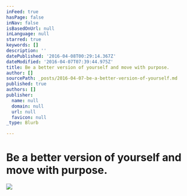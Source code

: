 ```yaml
---
inFeed: true
hasPage: false
inNav: false
isBasedOnUrl: null
inLanguage: null
starred: true
keywords: []
description: ''
datePublished: '2016-04-08T00:29:14.367Z'
dateModified: '2016-04-07T07:39:44.975Z'
title: Be a better version of yourself and move with purpose.
author: []
sourcePath: _posts/2016-04-07-be-a-better-version-of-yourself.md
published: true
authors: []
publisher:
  name: null
  domain: null
  url: null
  favicon: null
_type: Blurb

---
```

# Be a better version of yourself and move with purpose.
![](https://the-grid-user-content.s3-us-west-2.amazonaws.com/2749fcb9-28f4-4719-8bb6-4df48e96aac1.jpg)
